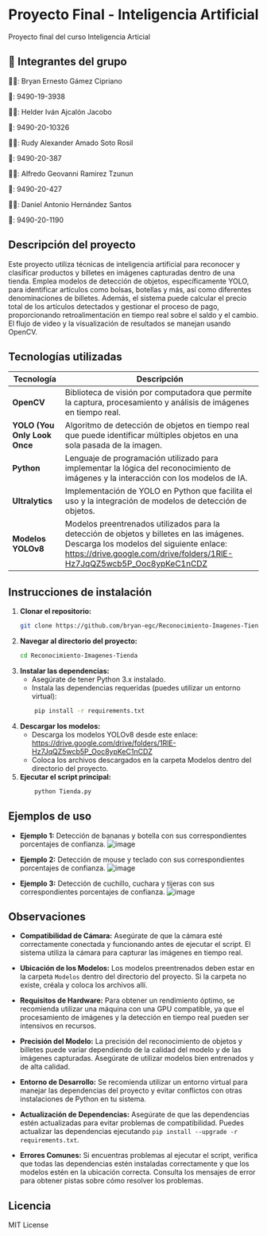 
# Proyecto Final - Inteligencia Artificial

Proyecto final del curso Inteligencia Articial

## 🚀 Integrantes del grupo

🙍‍♂️: Bryan Ernesto Gámez Cipriano

🪪: 9490-19-3938

🙍‍♂️: Helder Iván Ajcalón Jacobo

🪪: 9490-20-10326

🙍‍♂️: Rudy Alexander Amado Soto Rosil

🪪: 9490-20-387

🙍‍♂️: Alfredo Geovanni Ramirez Tzunun

🪪: 9490-20-427

🙍‍♂️: Daniel Antonio Hernández Santos

🪪: 9490-20-1190

## Descripción del proyecto

Este proyecto utiliza técnicas de inteligencia artificial para reconocer y clasificar productos y billetes en imágenes capturadas dentro de una tienda. Emplea modelos de detección de objetos, específicamente YOLO, para identificar artículos como bolsas, botellas y más, así como diferentes denominaciones de billetes. Además, el sistema puede calcular el precio total de los artículos detectados y gestionar el proceso de pago, proporcionando retroalimentación en tiempo real sobre el saldo y el cambio. El flujo de video y la visualización de resultados se manejan usando OpenCV.

## Tecnologías utilizadas

| Tecnología        | Descripción                                                                                         |
|-------------------|-----------------------------------------------------------------------------------------------------|
| **OpenCV**       | Biblioteca de visión por computadora que permite la captura, procesamiento y análisis de imágenes en tiempo real.                |
| **YOLO (You Only Look Once**    | Algoritmo de detección de objetos en tiempo real que puede identificar múltiples objetos en una sola pasada de la imagen.   |
| **Python** | Lenguaje de programación utilizado para implementar la lógica del reconocimiento de imágenes y la interacción con los modelos de IA.                                           |
| **Ultralytics**      | Implementación de YOLO en Python que facilita el uso y la integración de modelos de detección de objetos.                    |
| **Modelos YOLOv8**       | Modelos preentrenados utilizados para la detección de objetos y billetes en las imágenes. Descarga los modelos del siguiente enlace: https://drive.google.com/drive/folders/1RlE-Hz7JqQZ5wcb5P_Ooc8ypKeC1nCDZ|

## Instrucciones de instalación

1. **Clonar el repositorio:**
   ```bash
   git clone https://github.com/bryan-egc/Reconocimiento-Imagenes-Tienda.git. 

2. **Navegar al directorio del proyecto:**
    ```bash
    cd Reconocimiento-Imagenes-Tienda 
3. **Instalar las dependencias:**
    - Asegúrate de tener Python 3.x instalado.
    - Instala las dependencias requeridas (puedes utilizar un entorno virtual):
    ```bash
        pip install -r requirements.txt
4. **Descargar los modelos:**
    - Descarga los modelos YOLOv8 desde este enlace: https://drive.google.com/drive/folders/1RlE-Hz7JqQZ5wcb5P_Ooc8ypKeC1nCDZ
    - Coloca los archivos descargados en la carpeta Modelos dentro del directorio del proyecto.
5. **Ejecutar el script principal:**
    ```bash
        python Tienda.py

## Ejemplos de uso

- **Ejemplo 1:** Detección de bananas y botella con sus correspondientes porcentajes de confianza.
![image](https://github.com/bryan-egc/Reconocimiento-Imagenes-Tienda/assets/41811332/cfe704d4-a74a-4ce5-a99c-c230ae807429)

- **Ejemplo 2:** Detección de mouse y teclado con sus correspondientes porcentajes de confianza.
![image](https://github.com/bryan-egc/Reconocimiento-Imagenes-Tienda/assets/41811332/078e3a87-ffcf-48fb-b289-76a27bdb915e)

- **Ejemplo 3:** Detección de cuchillo, cuchara y tijeras con sus correspondientes porcentajes de confianza.
![image](https://github.com/bryan-egc/Reconocimiento-Imagenes-Tienda/assets/41811332/3952f857-ef7f-4070-b25a-2ef37d73b6ac)


## Observaciones

- **Compatibilidad de Cámara:** Asegúrate de que la cámara esté correctamente conectada y funcionando antes de ejecutar el script. El sistema utiliza la cámara para capturar las imágenes en tiempo real.

- **Ubicación de los Modelos:** Los modelos preentrenados deben estar en la carpeta `Modelos` dentro del directorio del proyecto. Si la carpeta no existe, créala y coloca los archivos allí.

- **Requisitos de Hardware:** Para obtener un rendimiento óptimo, se recomienda utilizar una máquina con una GPU compatible, ya que el procesamiento de imágenes y la detección en tiempo real pueden ser intensivos en recursos.

- **Precisión del Modelo:** La precisión del reconocimiento de objetos y billetes puede variar dependiendo de la calidad del modelo y de las imágenes capturadas. Asegúrate de utilizar modelos bien entrenados y de alta calidad.

- **Entorno de Desarrollo:** Se recomienda utilizar un entorno virtual para manejar las dependencias del proyecto y evitar conflictos con otras instalaciones de Python en tu sistema.

- **Actualización de Dependencias:** Asegúrate de que las dependencias estén actualizadas para evitar problemas de compatibilidad. Puedes actualizar las dependencias ejecutando `pip install --upgrade -r requirements.txt`.

- **Errores Comunes:** Si encuentras problemas al ejecutar el script, verifica que todas las dependencias estén instaladas correctamente y que los modelos estén en la ubicación correcta. Consulta los mensajes de error para obtener pistas sobre cómo resolver los problemas.


## Licencia

MIT License
